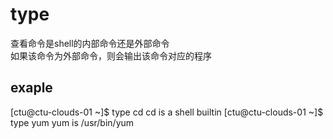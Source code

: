 # type
查看命令是shell的内部命令还是外部命令  
如果该命令为外部命令，则会输出该命令对应的程序

## exaple
[ctu@ctu-clouds-01 ~]$ type cd
cd is a shell builtin
[ctu@ctu-clouds-01 ~]$ type yum
yum is /usr/bin/yum
